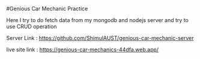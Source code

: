 #Genious Car Mechanic Practice

Here I try to do fetch data from my mongodb and nodejs server and try to use CRUD operation

Server Link : https://github.com/ShimulAUST/genious-car-mechanic-server

live site link : https://genious-car-mechanics-44dfa.web.app/